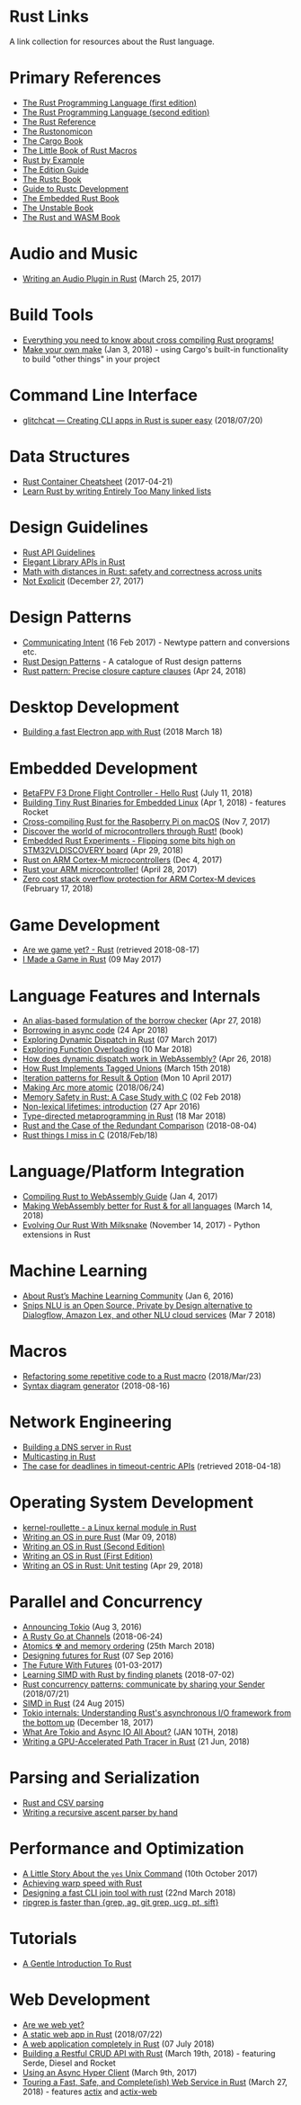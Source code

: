 # Rust Links

A link collection for resources about the Rust language.

# Primary References

* [The Rust Programming Language (first edition)](https://doc.rust-lang.org/book/first-edition/)
* [The Rust Programming Language (second edition)](https://doc.rust-lang.org/book/second-edition/)
* [The Rust Reference](https://doc.rust-lang.org/reference/)
* [The Rustonomicon](https://doc.rust-lang.org/nomicon/)
* [The Cargo Book](https://doc.rust-lang.org/cargo/)
* [The Little Book of Rust Macros](https://danielkeep.github.io/tlborm/book/)
* [Rust by Example](https://rustbyexample.com/index.html)
* [The Edition Guide](https://rust-lang-nursery.github.io/edition-guide/)
* [The Rustc Book](https://doc.rust-lang.org/rustc/index.html)
* [Guide to Rustc Development](https://rust-lang-nursery.github.io/rustc-guide/)
* [The Embedded Rust Book](https://github.com/rust-lang-nursery/embedded-wg/tree/master/books/embedded-rust-book)
* [The Unstable Book](https://doc.rust-lang.org/nightly/unstable-book/the-unstable-book.html)
* [The Rust and WASM Book](https://rustwasm.github.io/book/)

# Audio and Music

* [Writing an Audio Plugin in Rust](https://www.seventeencups.net/posts/writing-an-audio-plugin-in-rust/) (March 25, 2017)

# Build Tools

* [Everything you need to know about cross compiling Rust programs!](https://github.com/japaric/rust-cross)
* [Make your own make](https://matklad.github.io/2018/01/03/make-your-own-make.html) (Jan 3, 2018) - using Cargo's built-in functionality to build "other things" in your project

# Command Line Interface

* [glitchcat — Creating CLI apps in Rust is super easy](https://blog.kuviman.com/2018/07/20/glitchcat.html) (2018/07/20)

# Data Structures

* [Rust Container Cheatsheet](https://docs.google.com/presentation/d/1q-c7UAyrUlM-eZyTo1pd8SZ0qwA_wYxmPZVOQkoDmH4/mobilepresent?slide=id.p) (2017-04-21)
* [Learn Rust by writing Entirely Too Many linked lists](https://github.com/rust-unofficial/too-many-lists)

# Design Guidelines

* [Rust API Guidelines](https://rust-lang-nursery.github.io/api-guidelines/)
* [Elegant Library APIs in Rust](https://deterministic.space/elegant-apis-in-rust.html)
* [Math with distances in Rust: safety and correctness across units](https://ferrisellis.com/posts/rust-implementing-units-for-types/)
* [Not Explicit](https://boats.gitlab.io/blog/post/2017-12-27-things-explicit-is-not/) (December 27, 2017)

# Design Patterns

* [Communicating Intent](https://github.com/jaheba/stuff/blob/master/communicating_intent.md) (16 Feb 2017) - Newtype pattern and conversions etc.
* [Rust Design Patterns](https://github.com/rust-unofficial/patterns) - A catalogue of Rust design patterns
* [Rust pattern: Precise closure capture clauses](http://smallcultfollowing.com/babysteps/blog/2018/04/24/rust-pattern-precise-closure-capture-clauses/) (Apr 24, 2018)

# Desktop Development

* [Building a fast Electron app with Rust](https://keminglabs.com/blog/building-a-fast-electron-app-with-rust/) (2018 March 18)

# Embedded Development

* [BetaFPV F3 Drone Flight Controller - Hello Rust](https://www.joshmcguigan.com/blog/betafpv-drone-flight-controller-hello-rust/) (July 11, 2018)
* [Building Tiny Rust Binaries for Embedded Linux](https://jamesmunns.com/update/2018/04/01/tinyrocket.html) (Apr 1, 2018) - features Rocket 
* [Cross-compiling Rust for the Raspberry Pi on macOS](https://akappel.github.io/2017/11/07/rpi-crosstool.html) (Nov 7, 2017)
* [Discover the world of microcontrollers through Rust!](https://japaric.github.io/discovery/README.html) (book)
* [Embedded Rust Experiments - Flipping some bits high on STM32VLDISCOVERY board](https://nercury.github.io/rust/embedded/experiments/2018/04/29/rust-embedded-01-discovery-vl-flipping-bits.html) (Apr 29, 2018)
* [Rust on ARM Cortex-M microcontrollers](http://pramode.in/2017/12/04/rust-on-arm-cortexm-microcontrollers/) (Dec 4, 2017)
* [Rust your ARM microcontroller!](http://blog.japaric.io/quickstart/) (April 28, 2017)
* [Zero cost stack overflow protection for ARM Cortex-M devices](http://blog.japaric.io/stack-overflow-protection/) (February 17, 2018)

# Game Development

* [Are we game yet? - Rust](http://arewegameyet.com/) (retrieved 2018-08-17)
* [I Made a Game in Rust](https://michaelfairley.com/blog/i-made-a-game-in-rust/) (09 May 2017)

# Language Features and Internals

* [An alias-based formulation of the borrow checker](http://smallcultfollowing.com/babysteps/blog/2018/04/27/an-alias-based-formulation-of-the-borrow-checker/) (Apr 27, 2018)
* [Borrowing in async code](https://aturon.github.io/2018/04/24/async-borrowing/) (24 Apr 2018)
* [Exploring Dynamic Dispatch in Rust](http://alschwalm.com/blog/static/2017/03/07/exploring-dynamic-dispatch-in-rust/) (07 March 2017)
* [Exploring Function Overloading](http://casualhacks.net/blog/2018-03-10/exploring-function-overloading/) (10 Mar 2018)
* [How does dynamic dispatch work in WebAssembly?](http://fitzgeraldnick.com/2018/04/26/how-does-dynamic-dispatch-work-in-wasm.html) (Apr 26, 2018)
* [How Rust Implements Tagged Unions](http://patshaughnessy.net/2018/3/15/how-rust-implements-tagged-unions) (March 15th 2018)
* [Iteration patterns for Result & Option](http://xion.io/post/code/rust-iter-patterns.html) (Mon 10 April 2017)
* [Making Arc more atomic](https://vorner.github.io/2018/06/24/arc-more-atomic.html) (2018/06/24)
* [Memory Safety in Rust: A Case Study with C](http://willcrichton.net/notes/rust-memory-safety/) (02 Feb 2018)
* [Non-lexical lifetimes: introduction](http://smallcultfollowing.com/babysteps/blog/2016/04/27/non-lexical-lifetimes-introduction/) (27 Apr 2016)
* [Type-directed metaprogramming in Rust](http://willcrichton.net/notes/type-directed-metaprogramming-in-rust/) (18 Mar 2018)
* [Rust and the Case of the Redundant Comparison](https://blog.dend.ro/rust-and-the-case-of-the-redundant-comparison/) (2018-08-04)
* [Rust things I miss in C](https://people.gnome.org/~federico/blog/rust-things-i-miss-in-c.html) (2018/Feb/18)

# Language/Platform Integration

* [Compiling Rust to WebAssembly Guide](https://hackernoon.com/compiling-rust-to-webassembly-guide-411066a69fde) (Jan 4, 2017)
* [Making WebAssembly better for Rust & for all languages](https://hacks.mozilla.org/2018/03/making-webassembly-better-for-rust-for-all-languages/) (March 14, 2018)
* [Evolving Our Rust With Milksnake](https://blog.sentry.io/2017/11/14/evolving-our-rust-with-milksnake) (November 14, 2017) - Python extensions in Rust

# Machine Learning

* [About Rust’s Machine Learning Community](https://medium.com/@autumn_eng/about-rust-s-machine-learning-community-4cda5ec8a790) (Jan 6, 2016)
* [Snips NLU is an Open Source, Private by Design alternative to Dialogflow, Amazon Lex, and other NLU cloud services](https://medium.com/snips-ai/snips-nlu-is-an-open-source-private-by-design-alternative-to-dialogflow-amazon-lex-and-other-nlu-a95dbe16f4a1) (Mar 7 2018)

# Macros

* [Refactoring some repetitive code to a Rust macro](https://people.gnome.org/~federico/blog/refactoring-some-repetitive-code-to-a-macro.html) (2018/Mar/23)
* [Syntax diagram generator](https://lukaslueg.github.io/macro_railroad_wasm_demo/) (2018-08-16)

# Network Engineering

* [Building a DNS server in Rust](https://github.com/EmilHernvall/dnsguide)
* [Multicasting in Rust](https://bluejekyll.github.io/blog/rust/2018/03/18/multicasting-in-rust.html)
* [The case for deadlines in timeout-centric APIs](https://gist.github.com/alkis/9510a840f1965185ab0a02cb59761dd8) (retrieved 2018-04-18)

# Operating System Development

* [kernel-roullette - a Linux kernal module in Rust](https://github.com/souvik1997/kernel-roulette)
* [Writing an OS in pure Rust](https://os.phil-opp.com/news/2018-03-09-pure-rust/) (Mar 09, 2018)
* [Writing an OS in Rust (Second Edition)](https://os.phil-opp.com/second-edition/)
* [Writing an OS in Rust (First Edition)](https://os.phil-opp.com/)
* [Writing an OS in Rust: Unit testing](https://os.phil-opp.com/unit-testing/) (Apr 29, 2018)

# Parallel and Concurrency

* [Announcing Tokio](https://medium.com/@carllerche/announcing-tokio-df6bb4ddb34) (Aug 3, 2016)
* [A Rusty Go at Channels](https://gsquire.github.io/static/post/a-rusty-go-at-channels/) (2018-06-24)
* [Atomics ☢ and memory ordering](https://vorner.github.io/2018/03/25/Atomics.html) (25th March 2018)
* [Designing futures for Rust](http://aturon.github.io/blog/2016/09/07/futures-design/) (07 Sep 2016)
* [The Future With Futures](http://asquera.de/blog/2017-03-01/the-future-with-futures/) (01-03-2017)
* [Learning SIMD with Rust by finding planets](https://medium.com/@Razican/learning-simd-with-rust-by-finding-planets-b85ccfb724c3) (2018-07-02)
* [Rust concurrency patterns: communicate by sharing your Sender](https://medium.com/@polyglot_factotum/rust-concurrency-patterns-communicate-by-sharing-your-sender-11a496ce7791) (2018/07/21)
* [SIMD in Rust](http://huonw.github.io/blog/2015/08/simd-in-rust/) (24 Aug 2015)
* [Tokio internals: Understanding Rust's asynchronous I/O framework from the bottom up](https://cafbit.com/post/tokio_internals/) (December 18, 2017)
* [What Are Tokio and Async IO All About?](https://manishearth.github.io/blog/2018/01/10/whats-tokio-and-async-io-all-about/) (JAN 10TH, 2018)
* [Writing a GPU-Accelerated Path Tracer in Rust](https://bheisler.github.io/post/writing-gpu-accelerated-path-tracer-part-1/) (21 Jun, 2018)

# Parsing and Serialization

* [Rust and CSV parsing](https://blog.burntsushi.net/csv/)
* [Writing a recursive ascent parser by hand](https://www.abubalay.com/blog/2018/04/08/recursive-ascent)

# Performance and Optimization

* [A Little Story About the `yes` Unix Command](https://matthias-endler.de/2017/yes/) (10th October 2017)
* [Achieving warp speed with Rust](https://gist.github.com/jFransham/369a86eff00e5f280ed25121454acec1)
* [Designing a fast CLI join tool with rust](https://milancio42.github.io/blog/2018-03-22-rjoin/) (22nd March 2018)
* [ripgrep is faster than {grep, ag, git grep, ucg, pt, sift}](https://blog.burntsushi.net/ripgrep/)

# Tutorials

* [A Gentle Introduction To Rust](https://stevedonovan.github.io/rust-gentle-intro/)

# Web Development

* [Are we web yet?](http://www.arewewebyet.org/)
* [A static web app in Rust](https://bluejekyll.github.io/blog/rust/2018/07/22/static-web-app-rust.html) (2018/07/22)
* [A web application completely in Rust](https://medium.com/@saschagrunert/a-web-application-completely-in-rust-6f6bdb6c4471) (07 July 2018)
* [Building a Restful CRUD API with Rust](https://medium.com/sean3z/building-a-restful-crud-api-with-rust-1867308352d8) (March 19th, 2018) - featuring Serde, Diesel and Rocket
* [Using an Async Hyper Client](https://mgattozzi.com/hyper-client) (March 9th, 2017)
* [Touring a Fast, Safe, and Complete(ish) Web Service in Rust](https://brandur.org/rust-web) (March 27, 2018) - features [actix](https://github.com/actix/actix-web) and [actix-web](https://github.com/actix/actix-web)
